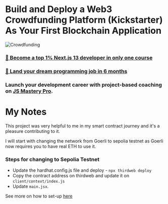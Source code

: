 # Build and Deploy a Web3 Crowdfunding Platform (Kickstarter) As Your First Blockchain Application

![Crowdfunding](https://i.ibb.co/k6pj0Qt/htum-6.png)

### [🌟 Become a top 1% Next.js 13 developer in only one course](https://jsmastery.pro/next13)
### [🚀 Land your dream programming job in 6 months](https://jsmastery.pro/masterclass)

### Launch your development career with project-based coaching on [JS Mastery Pro](https://www.jsmastery.pro).

# My Notes

This project was very helpful to me in my smart contract journey and it's a pleasure contributing to it.

I will start with changing the network from Goerli to sepolia testnet as Goerli now requires you to have real ETH to use it.

### Steps for changing to Sepolia Testnet

- Update the hardhat.config.js file and deploy - `npx thirdweb deploy`
- Copy the contract address on thirdweb and update it on `client/context/index.js`
- Update `main.jsx`.

See more on how to set-up [here](https://thirdweb.com/sepolia)
